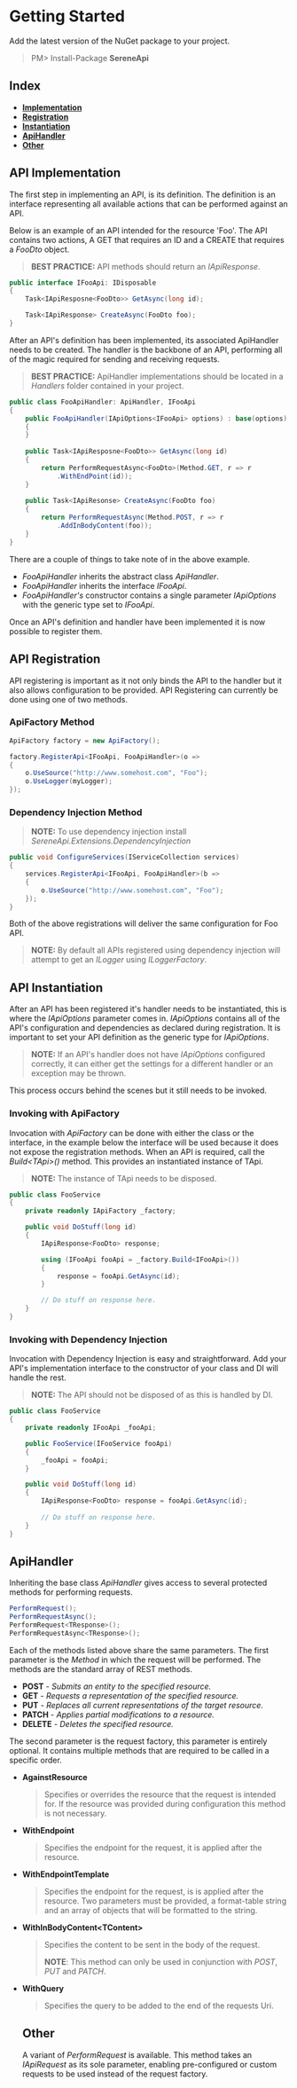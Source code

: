 ﻿# Getting Started
Add the latest version of the NuGet package to your project.
>PM> Install-Package **SereneApi**
## Index
*	**[Implementation](#api-implementation)**
*	**[Registration](#api-registration)**
*	**[Instantiation](#api-instantiation)**
*	**[ApiHandler](#apihandler)**
*	**[Other](#other)**
## API Implementation
The first step in implementing an API, is its definition. The definition is an interface representing all available actions that can be performed against an API.

Below is an example of an API intended for the resource 'Foo'. The API contains two actions, A GET that requires an ID and a CREATE that requires a *FooDto* object.
>**BEST PRACTICE:** API methods should return an *IApiResponse*.
```csharp
public interface IFooApi: IDisposable
{
	Task<IApiResposne<FooDto>> GetAsync(long id);

	Task<IApiResponse> CreateAsync(FooDto foo);
}
```
After an API's definition has been implemented, its associated ApiHandler needs to be created. The handler is the backbone of an API, performing all of the magic required for sending and receiving requests.
>**BEST PRACTICE:** ApiHandler implementations should be located in a *Handlers* folder contained in your project.


```csharp
public class FooApiHandler: ApiHandler, IFooApi
{
	public FooApiHandler(IApiOptions<IFooApi> options) : base(options)
	{
	}
	
	public Task<IApiResposne<FooDto>> GetAsync(long id)
	{
		return PerformRequestAsync<FooDto>(Method.GET, r => r
			.WithEndPoint(id));
	}
	
	public Task<IApiResonse> CreateAsync(FooDto foo)
	{
		return PerformRequestAsync(Method.POST, r => r
			.AddInBodyContent(foo));
	}
}
```
There are a couple of things to take note of in the above example.
*	*FooApiHandler* inherits the abstract class *ApiHandler*.
*	*FooApiHandler* inherits the interface *IFooApi*.
*	*FooApiHandler's* constructor contains a single parameter *IApiOptions* with the generic type set to *IFooApi*.

Once an API's definition and handler have been implemented it is now possible to register them.
## API Registration
API registering is important as it not only binds the API to the handler but it also allows configuration to be provided. API Registering can currently be done using one of two methods.

### ApiFactory Method
```csharp
ApiFactory factory = new ApiFactory();

factory.RegisterApi<IFooApi, FooApiHandler>(o => 
{
	o.UseSource("http://www.somehost.com", "Foo");
	o.UseLogger(myLogger);
});
```
### Dependency Injection Method
>**NOTE:** To use dependency injection  install *SereneApi.Extensions.DependencyInjection*

```csharp
public void ConfigureServices(IServiceCollection services)
{
	services.RegisterApi<IFooApi, FooApiHandler>(b =>
	{
		o.UseSource("http://www.somehost.com", "Foo");
	});
}
```
Both of the above registrations will deliver the same configuration for Foo API.
>**NOTE:** By default all APIs registered using dependency injection will attempt to get an *ILogger* using *ILoggerFactory*.
## API Instantiation
After an API has been registered it's handler needs to be instantiated, this is where the *IApiOptions* parameter comes in. *IApiOptions* contains all of the API's configuration and dependencies as declared during registration. It is important to set your API definition as the generic type for *IApiOptions*.
>**NOTE:** If an API's handler does not have *IApiOptions* configured correctly, it can either get the settings for a different handler or an exception may be thrown.

This process occurs behind the scenes but it still needs to be invoked.

### Invoking with ApiFactory
Invocation with *ApiFactory* can be done with either the class or the interface, in the example below the interface will be used because it does not expose the registration methods.
When an API is required, call the *Build\<TApi>()* method. This provides an instantiated instance of TApi.
>**NOTE:** The instance of TApi needs to be disposed.
```csharp
public class FooService
{
	private readonly IApiFactory _factory;

	public void DoStuff(long id)
	{
		IApiResponse<FooDto> response;

		using (IFooApi fooApi = _factory.Build<IFooApi>())
		{
			response = fooApi.GetAsync(id);
		}

		// Do stuff on response here.
	}
}
```
### Invoking with Dependency Injection
Invocation with Dependency Injection is easy and straightforward. Add your API's implementation interface to the constructor of your class and DI will handle the rest.
>**NOTE:** The API should not be disposed of as this is handled by DI.
```csharp
public class FooService
{
	private readonly IFooApi _fooApi;

	public FooService(IFooService fooApi)
	{
		_fooApi = fooApi;
	}

	public void DoStuff(long id)
	{
		IApiResponse<FooDto> response = fooApi.GetAsync(id);
		
		// Do stuff on response here.
	}
}
```

## ApiHandler
Inheriting the base class *ApiHandler* gives access to several protected methods for performing requests.
```csharp
PerformRequest();
PerformRequestAsync();
PerformRequest<TResponse>();
PerformRequestAsync<TResponse>();
```
Each of the methods listed above share the same parameters. The first parameter is the *Method* in which the request will be performed. The methods are the standard array of REST methods.
* **POST** - *Submits an entity to the specified resource.*
* **GET** - *Requests a representation of the specified resource.*
* **PUT** - *Replaces all current representations of the target resource.*
* **PATCH** - *Applies partial modifications to a resource.*
* **DELETE** - *Deletes the specified resource.*

The second parameter is the request factory, this parameter is entirely optional. It contains multiple methods that are required to be called in a specific order.
* **AgainstResource**
	> Specifies or overrides the resource that the request is intended for. If the resource was provided during configuration this method is not necessary.
* **WithEndpoint**
	>Specifies the endpoint for the request, it is applied after the resource.
* **WithEndpointTemplate**
	>Specifies the endpoint for the request, is is applied after the resource. Two parameters must be provided, a format-table string and an array of objects that will be formatted to the string.
* **WithInBodyContent\<TContent>**
	>Specifies the content to be sent in the body of the request.
	>
	>**NOTE**: This method can only be used in conjunction with *POST*, *PUT* and *PATCH*.
* **WithQuery**
	>Specifies the query to be added to the end of the requests Uri.
	## Other
	A variant of *PerformRequest* is available. This method takes an *IApiRequest* as its sole parameter, enabling pre-configured or custom requests to be used instead of the request factory.